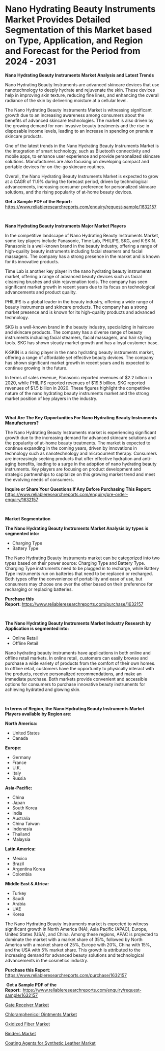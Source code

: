 <p><h1>Nano Hydrating Beauty Instruments Market Provides Detailed Segmentation of this Market based on Type, Application, and Region and Forecast for the Period from 2024 - 2031</h1></p><p><strong>Nano Hydrating Beauty Instruments Market Analysis and Latest Trends</strong></p>
<p><p>Nano Hydrating Beauty Instruments are advanced skincare devices that use nanotechnology to deeply hydrate and rejuvenate the skin. These devices help in improving skin texture, reducing fine lines, and enhancing the overall radiance of the skin by delivering moisture at a cellular level.</p><p>The Nano Hydrating Beauty Instruments Market is witnessing significant growth due to an increasing awareness among consumers about the benefits of advanced skincare technologies. The market is also driven by the growing demand for non-invasive beauty treatments and the rise in disposable income levels, leading to an increase in spending on premium skincare products.</p><p>One of the latest trends in the Nano Hydrating Beauty Instruments Market is the integration of smart technology, such as Bluetooth connectivity and mobile apps, to enhance user experience and provide personalized skincare solutions. Manufacturers are also focusing on developing compact and portable devices for on-the-go skincare routines.</p><p>Overall, the Nano Hydrating Beauty Instruments Market is expected to grow at a CAGR of 11.9% during the forecast period, driven by technological advancements, increasing consumer preference for personalized skincare solutions, and the rising popularity of at-home beauty devices.</p></p>
<p><strong>Get a Sample PDF of the Report:&nbsp;</strong> <a href="https://www.reliableresearchreports.com/enquiry/request-sample/1632157">https://www.reliableresearchreports.com/enquiry/request-sample/1632157</a></p>
<p>&nbsp;</p>
<p><strong>Nano Hydrating Beauty Instruments Major Market Players</strong></p>
<p><p>In the competitive landscape of Nano Hydrating Beauty Instruments Market, some key players include Panasonic, Time Lab, PHILIPS, SKG, and K·SKIN. Panasonic is a well-known brand in the beauty industry, offering a range of high-quality beauty instruments including facial steamers and facial massagers. The company has a strong presence in the market and is known for its innovative products.</p><p>Time Lab is another key player in the nano hydrating beauty instruments market, offering a range of advanced beauty devices such as facial cleansing brushes and skin rejuvenation tools. The company has seen significant market growth in recent years due to its focus on technological advancements and product quality.</p><p>PHILIPS is a global leader in the beauty industry, offering a wide range of beauty instruments and skincare products. The company has a strong market presence and is known for its high-quality products and advanced technology.</p><p>SKG is a well-known brand in the beauty industry, specializing in haircare and skincare products. The company has a diverse range of beauty instruments including facial steamers, facial massagers, and hair styling tools. SKG has shown steady market growth and has a loyal customer base.</p><p>K·SKIN is a rising player in the nano hydrating beauty instruments market, offering a range of affordable yet effective beauty devices. The company has shown significant market growth in recent years and is expected to continue growing in the future.</p><p>In terms of sales revenue, Panasonic reported revenues of $2.2 billion in 2020, while PHILIPS reported revenues of $19.5 billion. SKG reported revenues of $1.5 billion in 2020. These figures highlight the competitive nature of the nano hydrating beauty instruments market and the strong market position of key players in the industry.</p></p>
<p>&nbsp;</p>
<p><strong>What Are The Key Opportunities For Nano Hydrating Beauty Instruments Manufacturers?</strong></p>
<p><p>The Nano Hydrating Beauty Instruments market is experiencing significant growth due to the increasing demand for advanced skincare solutions and the popularity of at-home beauty treatments. The market is expected to continue expanding in the coming years, driven by innovations in technology such as nanotechnology and microcurrent therapy. Consumers are increasingly seeking products that offer effective hydration and anti-aging benefits, leading to a surge in the adoption of nano hydrating beauty instruments. Key players are focusing on product development and strategic partnerships to capitalize on this growing market trend and meet the evolving needs of consumers.</p></p>
<p><strong>Inquire or Share Your Questions If Any Before Purchasing This Report:</strong> <a href="https://www.reliableresearchreports.com/enquiry/pre-order-enquiry/1632157">https://www.reliableresearchreports.com/enquiry/pre-order-enquiry/1632157</a></p>
<p>&nbsp;</p>
<p><strong>Market Segmentation</strong></p>
<p><strong>The Nano Hydrating Beauty Instruments Market Analysis by types is segmented into:</strong></p>
<p><ul><li>Charging Type</li><li>Battery Type</li></ul></p>
<p><p>The Nano Hydrating Beauty Instruments market can be categorized into two types based on their power source: Charging Type and Battery Type. Charging Type instruments need to be plugged in to recharge, while Battery Type instruments run on batteries that need to be replaced or recharged. Both types offer the convenience of portability and ease of use, but consumers may choose one over the other based on their preference for recharging or replacing batteries.</p></p>
<p><strong>Purchase this Report:&nbsp;</strong><a href="https://www.reliableresearchreports.com/purchase/1632157">https://www.reliableresearchreports.com/purchase/1632157</a></p>
<p>&nbsp;</p>
<p><strong>The Nano Hydrating Beauty Instruments Market Industry Research by Application is segmented into:</strong></p>
<p><ul><li>Online Retail</li><li>Offline Retail</li></ul></p>
<p><p>Nano hydrating beauty instruments have applications in both online and offline retail markets. In online retail, customers can easily browse and purchase a wide variety of products from the comfort of their own homes. In offline retail, customers have the opportunity to physically interact with the products, receive personalized recommendations, and make an immediate purchase. Both markets provide convenient and accessible options for consumers to purchase innovative beauty instruments for achieving hydrated and glowing skin.</p></p>
<p>&nbsp;</p>
<p><strong>In terms of Region, the Nano Hydrating Beauty Instruments Market Players available by Region are:</strong></p>
<p>
    <p> <strong> North America: </strong>
        <ul>
            <li>United States</li>
            <li>Canada</li>
        </ul>
        </p> 
    <p> <strong> Europe: </strong>
        <ul>
            <li>Germany</li>
            <li>France</li>
            <li>U.K.</li>
            <li>Italy</li>
            <li>Russia</li>
        </ul>
        </p> 
    <p> <strong> Asia-Pacific: </strong>
        <ul>
            <li>China</li>
            <li>Japan</li>
            <li>South Korea</li>
            <li>India</li>
            <li>Australia</li>
            <li>China Taiwan</li>
            <li>Indonesia</li>
            <li>Thailand</li>
            <li>Malaysia</li>
        </ul>
        </p> 
    <p> <strong> Latin America: </strong>
        <ul>
            <li>Mexico</li>
            <li>Brazil</li>
            <li>Argentina Korea</li>
            <li>Colombia</li>
        </ul>
        </p> 
    <p> <strong> Middle East & Africa: </strong>
        <ul>
            <li>Turkey</li>
            <li>Saudi</li>
            <li>Arabia</li>
            <li>UAE</li>
            <li>Korea</li>
        </ul>
    </p>
    </p>
<p><p>The Nano Hydrating Beauty Instruments market is expected to witness significant growth in North America (NA), Asia Pacific (APAC), Europe, United States (USA), and China. Among these regions, APAC is projected to dominate the market with a market share of 35%, followed by North America with a market share of 25%, Europe with 20%, China with 15%, and the USA with 5% market share. This growth is attributed to the increasing demand for advanced beauty solutions and technological advancements in the cosmetics industry.</p></p>
<p><strong>Purchase this Report: </strong><a href="https://www.reliableresearchreports.com/purchase/1632157">https://www.reliableresearchreports.com/purchase/1632157</a></p>
<p>&nbsp;<strong>Get a Sample PDF of the Report:&nbsp;&nbsp;</strong><a href="https://www.reliableresearchreports.com/enquiry/request-sample/1632157">https://www.reliableresearchreports.com/enquiry/request-sample/1632157</a></p>
<p><strong></strong></p>
<p><p><a href="https://view.publitas.com/reportprime-1/gate-receiver-market-size-share-trends-analysis-report-by-application-regional-outlook-competitive-strategies-and-segment-forecasts-2024-2031/">Gate Receiver Market</a></p><p><a href="https://github.com/danielneavesallisons03mba/Market-Research-Report-List-1/blob/main/chloramphenicol-ointments-market.md">Chloramphenicol Ointments Market</a></p><p><a href="https://view.publitas.com/reportprime-1/oxidized-fiber-market-size-2024-2031-global-industrial-analysis-key-geographical-regions-market-share-top-key-players-product-types-and-forecast-research-report/">Oxidized Fiber Market</a></p><p><a href="https://mire-aunt-385.notion.site/Binders-Market-Size-Share-Trends-Analysis-Report-By-Material-By-Type-By-End-user-By-Region-An-b4800115895b4e6984761f0928eeac40">Binders Market</a></p><p><a href="https://invited-way-688.notion.site/Coating-Agents-for-Synthetic-Leather-Market-Size-Reflecting-a-Forecast-Till-2031-Market-By-Type-By-40a011b3a5d1442ea7fc878917f224ed">Coating Agents for Synthetic Leather Market</a></p></p>